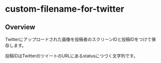 # custom-filename-for-twitter

## Overview

Twitterにアップロードされた画像を投稿者のスクリーンIDと投稿IDをつけて保存します。

投稿IDはTwitterのツイートのURLにあるstatusにつづく文字列です。
